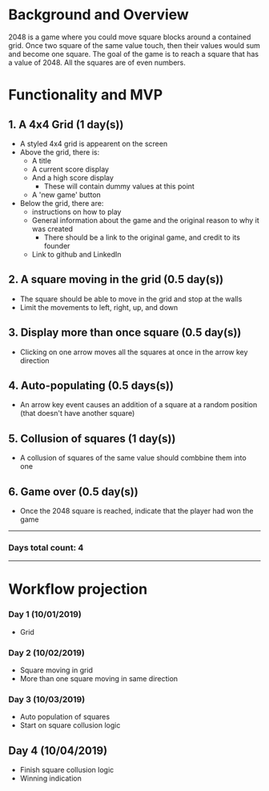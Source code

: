# Background and Overview
2048 is a game where you could move square blocks around a contained grid. Once two square of the same value touch, then their values would sum and become one square. The goal of the game is to reach a square that has a value of 2048. All the squares are of even numbers.

# Functionality and MVP
## 1. A 4x4 Grid (1 day(s))
- A styled 4x4 grid is appearent on the screen
- Above the grid, there is:
    - A title
    - A current score display
    - And a high score display
        - These will contain dummy values at this point
    - A 'new game' button
- Below the grid, there are:
    - instructions on how to play
    - General information about the game and the original reason to why it was created
        - There should be a link to the original game, and credit to its founder
    - Link to github and LinkedIn

## 2. A square moving in the grid (0.5 day(s))
- The square should be able to move in the grid and stop at the walls
- Limit the movements to left, right, up, and down

## 3. Display more than once square (0.5 day(s))
- Clicking on one arrow moves all the squares at once in the arrow key direction

## 4. Auto-populating (0.5 days(s))
- An arrow key event causes an addition of a square at a random position (that doesn't have another square)

## 5. Collusion of squares (1 day(s))
- A collusion of squares of the same value should combbine them into one

## 6. Game over (0.5 day(s))
- Once the 2048 square is reached, indicate that the player had won the game
---
### Days total count: 4
---
# Workflow projection
### Day 1 (10/01/2019)
- Grid
### Day 2 (10/02/2019)
- Square moving in grid
- More than one square moving in same direction
### Day 3 (10/03/2019)
- Auto population of squares
- Start on square collusion logic
## Day 4 (10/04/2019)
- Finish square collusion logic
- Winning indication
